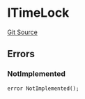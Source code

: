 # ITimeLock
[Git Source](https://github.com/ArrakisFinance/arrakis-modular/blob/b9ae3a6dd7145e0f69f817dcb31abd79f8e19310/src/interfaces/ITimeLock.sol)


## Errors
### NotImplemented

```solidity
error NotImplemented();
```

